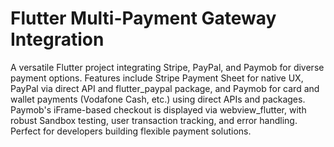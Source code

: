 
# Flutter Multi-Payment Gateway Integration

A versatile Flutter project integrating Stripe, PayPal, and Paymob for diverse payment options. Features include Stripe Payment Sheet for native UX, PayPal via direct API and flutter_paypal package, and Paymob for card and wallet payments (Vodafone Cash, etc.) using direct APIs and packages. Paymob's iFrame-based checkout is displayed via webview_flutter, with robust Sandbox testing, user transaction tracking, and error handling. Perfect for developers building flexible payment solutions.
